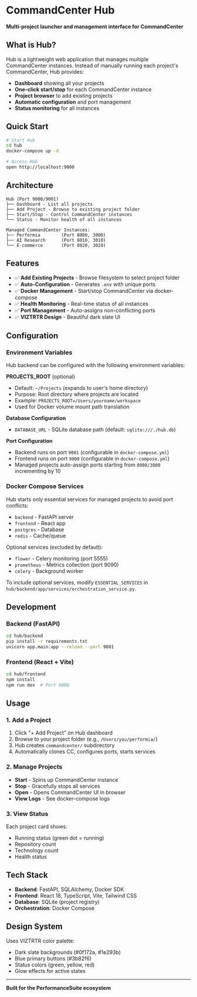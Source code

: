 # CommandCenter Hub

**Multi-project launcher and management interface for CommandCenter**

## What is Hub?

Hub is a lightweight web application that manages multiple CommandCenter instances. Instead of manually running each project's CommandCenter, Hub provides:

- **Dashboard** showing all your projects
- **One-click start/stop** for each CommandCenter instance
- **Project browser** to add existing projects
- **Automatic configuration** and port management
- **Status monitoring** for all instances

## Quick Start

```bash
# Start Hub
cd hub
docker-compose up -d

# Access Hub
open http://localhost:9000
```

## Architecture

```
Hub (Port 9000/9001)
├── Dashboard - List all projects
├── Add Project - Browse to existing project folder
├── Start/Stop - Control CommandCenter instances
└── Status - Monitor health of all instances

Managed CommandCenter Instances:
├── Performia        (Port 8000, 3000)
├── AI Research      (Port 8010, 3010)
└── E-commerce       (Port 8020, 3020)
```

## Features

- ✅ **Add Existing Projects** - Browse filesystem to select project folder
- ✅ **Auto-Configuration** - Generates `.env` with unique ports
- ✅ **Docker Management** - Start/stop CommandCenter via docker-compose
- ✅ **Health Monitoring** - Real-time status of all instances
- ✅ **Port Management** - Auto-assigns non-conflicting ports
- ✅ **VIZTRTR Design** - Beautiful dark slate UI

## Configuration

### Environment Variables

Hub backend can be configured with the following environment variables:

**PROJECTS_ROOT** (optional)
- Default: `~/Projects` (expands to user's home directory)
- Purpose: Root directory where projects are located
- Example: `PROJECTS_ROOT=/Users/yourname/workspace`
- Used for Docker volume mount path translation

**Database Configuration**
- `DATABASE_URL` - SQLite database path (default: `sqlite:///./hub.db`)

**Port Configuration**
- Backend runs on port `9001` (configurable in `docker-compose.yml`)
- Frontend runs on port `9000` (configurable in `docker-compose.yml`)
- Managed projects auto-assign ports starting from `8000/3000` incrementing by 10

### Docker Compose Services

Hub starts only essential services for managed projects to avoid port conflicts:
- `backend` - FastAPI server
- `frontend` - React app
- `postgres` - Database
- `redis` - Cache/queue

Optional services (excluded by default):
- `flower` - Celery monitoring (port 5555)
- `prometheus` - Metrics collection (port 9090)
- `celery` - Background worker

To include optional services, modify `ESSENTIAL_SERVICES` in `hub/backend/app/services/orchestration_service.py`.

## Development

### Backend (FastAPI)
```bash
cd hub/backend
pip install -r requirements.txt
uvicorn app.main:app --reload --port 9001
```

### Frontend (React + Vite)
```bash
cd hub/frontend
npm install
npm run dev  # Port 9000
```

## Usage

### 1. Add a Project

1. Click "+ Add Project" on Hub dashboard
2. Browse to your project folder (e.g., `/Users/you/performia/`)
3. Hub creates `commandcenter/` subdirectory
4. Automatically clones CC, configures ports, starts services

### 2. Manage Projects

- **Start** - Spins up CommandCenter instance
- **Stop** - Gracefully stops all services
- **Open** - Opens CommandCenter UI in browser
- **View Logs** - See docker-compose logs

### 3. View Status

Each project card shows:
- Running status (green dot = running)
- Repository count
- Technology count
- Health status

## Tech Stack

- **Backend**: FastAPI, SQLAlchemy, Docker SDK
- **Frontend**: React 18, TypeScript, Vite, Tailwind CSS
- **Database**: SQLite (project registry)
- **Orchestration**: Docker Compose

## Design System

Uses VIZTRTR color palette:
- Dark slate backgrounds (#0f172a, #1e293b)
- Blue primary buttons (#3b82f6)
- Status colors (green, yellow, red)
- Glow effects for active states

---

**Built for the PerformanceSuite ecosystem**
